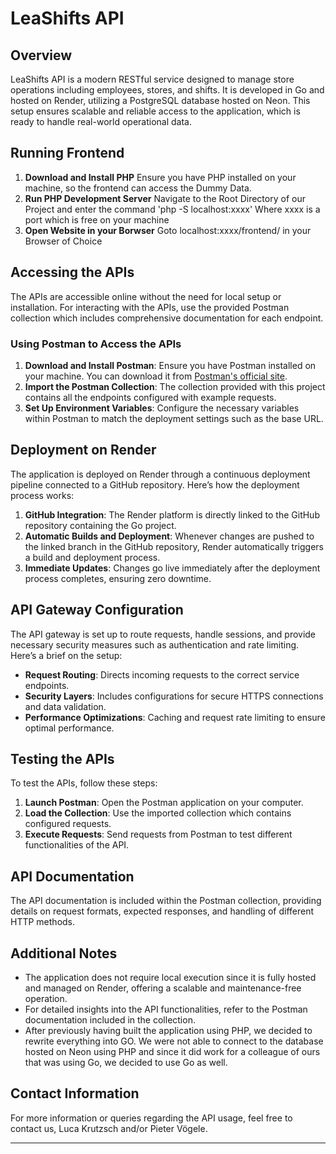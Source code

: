 # LeaShifts API



## Overview
LeaShifts API is a modern RESTful service designed to manage store operations including employees, stores, and shifts. It is developed in Go and hosted on Render, utilizing a PostgreSQL database hosted on Neon. This setup ensures scalable and reliable access to the application, which is ready to handle real-world operational data.

## Running Frontend
1. **Download and Install PHP** Ensure you have PHP installed on your machine, so the frontend can access the Dummy Data.
2. **Run PHP Development Server** Navigate to the Root Directory of our Project and enter the command 'php -S localhost:xxxx' Where xxxx is a port which is free on your machine
3. **Open Website in your Borwser** Goto localhost:xxxx/frontend/ in your Browser of Choice

## Accessing the APIs
The APIs are accessible online without the need for local setup or installation. For interacting with the APIs, use the provided Postman collection which includes comprehensive documentation for each endpoint.

### Using Postman to Access the APIs
1. **Download and Install Postman**: Ensure you have Postman installed on your machine. You can download it from [Postman's official site](https://www.postman.com/downloads/).
2. **Import the Postman Collection**: The collection provided with this project contains all the endpoints configured with example requests. 
3. **Set Up Environment Variables**: Configure the necessary variables within Postman to match the deployment settings such as the base URL.

## Deployment on Render
The application is deployed on Render through a continuous deployment pipeline connected to a GitHub repository. Here’s how the deployment process works:
1. **GitHub Integration**: The Render platform is directly linked to the GitHub repository containing the Go project.
2. **Automatic Builds and Deployment**: Whenever changes are pushed to the linked branch in the GitHub repository, Render automatically triggers a build and deployment process.
3. **Immediate Updates**: Changes go live immediately after the deployment process completes, ensuring zero downtime.

## API Gateway Configuration
The API gateway is set up to route requests, handle sessions, and provide necessary security measures such as authentication and rate limiting. Here’s a brief on the setup:
- **Request Routing**: Directs incoming requests to the correct service endpoints.
- **Security Layers**: Includes configurations for secure HTTPS connections and data validation.
- **Performance Optimizations**: Caching and request rate limiting to ensure optimal performance.

## Testing the APIs
To test the APIs, follow these steps:
1. **Launch Postman**: Open the Postman application on your computer.
2. **Load the Collection**: Use the imported collection which contains configured requests.
3. **Execute Requests**: Send requests from Postman to test different functionalities of the API.

## API Documentation
The API documentation is included within the Postman collection, providing details on request formats, expected responses, and handling of different HTTP methods.

## Additional Notes
- The application does not require local execution since it is fully hosted and managed on Render, offering a scalable and maintenance-free operation.
- For detailed insights into the API functionalities, refer to the Postman documentation included in the collection.
- After previously having built the application using PHP, we decided to rewrite everything into GO. We were not able to connect to the database hosted on Neon using PHP and since it did work for a colleague of ours that was using Go, we decided to use Go as well.

## Contact Information
For more information or queries regarding the API usage, feel free to contact us, Luca Krutzsch and/or Pieter Vögele.

---
